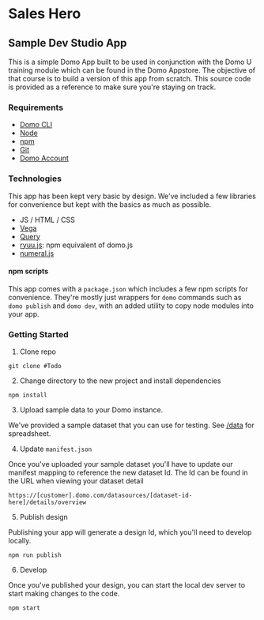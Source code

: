 # Sales Hero

## Sample Dev Studio App

This is a simple Domo App built to be used in conjunction with the Domo U training module which can be found in the Domo Appstore. The objective of that course is to build a version of this app from scratch. This source code is provided as a reference to make sure you're staying on track.

### Requirements

* [Domo CLI](https://www.npmjs.com/package/ryuu)
* [Node](https://nodejs.org/en/download/)
* [npm](https://docs.npmjs.com/getting-started/installing-node)
* [Git](https://git-scm.com/downloads)
* [Domo Account](https://developer.domo.com/dev-sandbox-request)

### Technologies

This app has been kept very basic by design. We've included a few libraries for convenience but kept with the basics as much as possible.

* JS / HTML / CSS
* [Vega](https://vega.github.io/vega/)
* [Query](https://www.npmjs.com/package/@domoinc/query)
* [ryuu.js](https://www.npmjs.com/package/ryuu.js): npm equivalent of domo.js
* [numeral.js](http://numeraljs.com/)

#### npm scripts

This app comes with a `package.json` which includes a few npm scripts for convenience. They're mostly just wrappers for `domo` commands such as `domo publish` and `domo dev`, with an added utility to copy node modules into your app.

### Getting Started

1. Clone repo

```
git clone #Todo
```

2. Change directory to the new project and install dependencies

```
npm install
```

3. Upload sample data to your Domo instance.

We've provided a sample dataset that you can use for testing. See [/data](/data) for spreadsheet.

4. Update `manifest.json`

Once you've uploaded your sample dataset you'll have to update our manifest mapping to reference the new dataset Id. The Id can be found in the URL when viewing your dataset detail

```
https://[customer].domo.com/datasources/[dataset-id-here]/details/overview
```

5. Publish design

Publishing your app will generate a design Id, which you'll need to develop locally.

```
npm run publish
```

6. Develop

Once you've published your design, you can start the local dev server to start making changes to the code.

```
npm start
```
